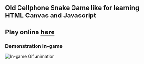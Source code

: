 ## Old Cellphone Snake Game like for learning HTML Canvas and Javascript


## Play online [here](https://old-cellphone-snake-game.quintanilhaedu.repl.co)


### Demonstration in-game
![In-game Gif animation](ingame.gif)
